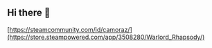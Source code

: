 ## Hi there 👋

[https://steamcommunity.com/id/camoraz/](https://store.steampowered.com/app/3508280/Warlord_Rhapsody/)

<!--
**Camoraz/Camoraz** is a ✨ _special_ ✨ repository because its `README.md` (this file) appears on your GitHub profile.

Here are some ideas to get you started:

- 🔭 I’m currently working on ...
- 🌱 I’m currently learning ...
- 👯 I’m looking to collaborate on ...
- 🤔 I’m looking for help with ...
- 💬 Ask me about ...
- 📫 How to reach me: ...
- 😄 Pronouns: ...
- ⚡ Fun fact: ...
-->
